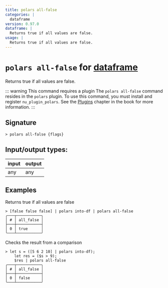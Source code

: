```yaml
---
title: polars all-false
categories: |
  dataframe
version: 0.97.0
dataframe: |
  Returns true if all values are false.
usage: |
  Returns true if all values are false.
---
```

<!-- This file is automatically generated. Please edit the command in https://github.com/nushell/nushell instead. -->

# `polars all-false` for [dataframe](/commands/categories/dataframe.md)

<div class='command-title'>Returns true if all values are false.</div>

::: warning This command requires a plugin
The `polars all-false` command resides in the `polars` plugin.
To use this command, you must install and register `nu_plugin_polars`.
See the [Plugins](/book/plugins.html) chapter in the book for more information.
:::

## Signature

```> polars all-false {flags} ```


## Input/output types:

| input | output |
| ----- | ------ |
| any   | any    |

## Examples

Returns true if all values are false
```nu
> [false false false] | polars into-df | polars all-false
╭───┬───────────╮
│ # │ all_false │
├───┼───────────┤
│ 0 │ true      │
╰───┴───────────╯

```

Checks the result from a comparison
```nu
> let s = ([5 6 2 10] | polars into-df);
    let res = ($s > 9);
    $res | polars all-false
╭───┬───────────╮
│ # │ all_false │
├───┼───────────┤
│ 0 │ false     │
╰───┴───────────╯

```
